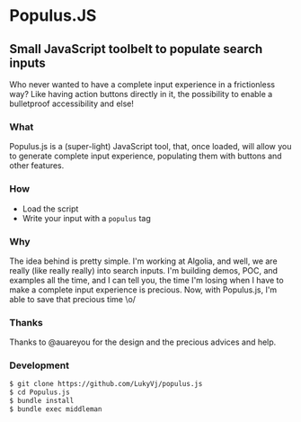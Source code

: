 # Populus.JS
## Small JavaScript toolbelt to populate search inputs

Who never wanted to have a complete input experience in a frictionless way? Like having action buttons directly in it, the possibility to enable a bulletproof accessibility and else!


### What
Populus.js is a (super-light) JavaScript tool, that, once loaded, will allow you to generate complete input experience, populating them with buttons and other features.


### How
- Load the script
- Write your input with a `populus` tag


### Why
The idea behind is pretty simple.
I'm working at Algolia, and well, we are really (like really really) into search inputs.
I'm building demos, POC, and examples all the time, and I can tell you, the time I'm losing when I have to make a complete input experience is precious.
Now, with Populus.js, I'm able to save that precious time \o/


### Thanks
Thanks to @auareyou for the design and the precious advices and help.


### Development

```sh
$ git clone https://github.com/LukyVj/populus.js
$ cd Populus.js
$ bundle install
$ bundle exec middleman
```
